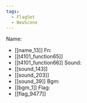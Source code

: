 ```yaml
---
tags:
  - FlagSet
  - NewScene
---
```

Name:
- [[name_13]]
Fn:
- [[t4101_function65]]
- [[t4101_function66]]
Sound:
- [[sound_143]]
- [[sound_203]]
- [[sound_39]]
Bgm:
- [[bgm_1]]
Flag:
- [[flag_9477]]
